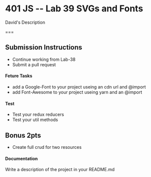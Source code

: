 401 JS --  Lab 39 SVGs and Fonts
===
David's Description

===
## Submission Instructions
* Continue working from Lab-38
* Submit a pull request

#### Feture Tasks
* add a Google-Font to your project useing an cdn url and @import
* add Font-Awesome to your project useing yarn and an @import

#### Test
* Test your redux reducers 
* Test your util methods

## Bonus 2pts
* Create full crud for two resources 

####  Documentation  
Write a description of the project in your README.md

